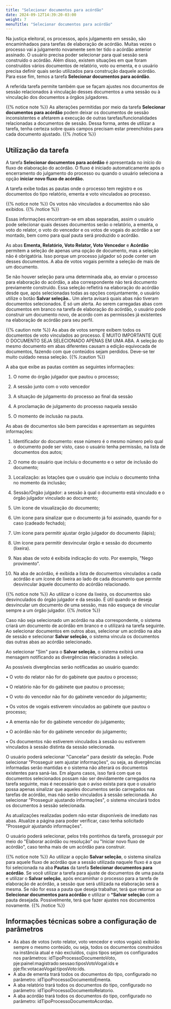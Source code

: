 ```yaml
---
title: "Selecionar documentos para acórdão"
date: 2024-09-12T14:39:20-03:00
weight: 7
menuTitle: "Selecionar documentos para acórdão"
---
```


Na justiça eleitoral, os processos, após julgamento em sessão, são encaminhadaos para tarefas de elaboração de acórdão. Muitas vezes o processo vai a julgamento novamente sem ter tido o acórdão anterior assinado. O usuário precisa poder selecionar para qual sessão será construído o acórdão. Além disso, existem situações em que foram construídos vários documentos de relatório, voto ou ementa, e o usuário precisa definir quais serão utilizados para construção daquele acórdão. Para esse fim, temos a tarefa **Selecionar documentos para acórdão**. 

A referida tarefa permite também que se façam ajustes nos documentos de sessão relacionados à vinculação desses documentos a uma sessão ou à vinculação dos documentos a órgãos julgadores.

{{% notice note %}} 
As alterações permitidas por meio da tarefa **Selecionar documentos para acórdão** podem deixar os documentos de sessão inconsistentes e afetarem a execução de outras tarefas/funcionalidades relacionadas a documentos de sessão. Dessa forma, antes de utilizar a tarefa, tenha certeza sobre quais campos precisam estar preenchidos para cada documento ajustado.
{{% /notice %}}

## Utilização da tarefa

A tarefa **Selecionar documentos para acórdão** é apresentada no início do fluxo de elaboração do acórdão. O fluxo é iniciado automaticamente após o encerramento do julgamento do processo ou quando o usuário seleciona a opção **iniciar novo fluxo de acórdão.**

A tarefa exibe todas as pautas onde o processo tem registro e os documentos do tipo relatório, ementa e voto vinculados ao processo. 

{{% notice note %}} 
Os votos não vinculados a documentos não são exibidos.
{{% /notice %}}

Essas informações encontram-se em abas separadas, assim o usuário pode selecionar quais desses documentos serão o relatório, a ementa, o voto do relator, o voto do vencedor e os votos de vogais do acórdão a ser montado, bem como para qual pauta será produzido o acórdão.

As abas **Ementa, Relatório, Voto Relator, Voto Vencedor** e **Acórdão** permitem a seleção de apenas uma opção de documento, mas a seleção não é obrigatória. Isso porque um processo julgador só pode conter um desses documentos. A aba de votos vogais permite a seleção de mais de um documento.

Se não houver seleção para uma determinada aba, ao enviar o processo para elaboração do acórdão, a aba correspondente não terá documento previamente construído. Essa seleção refletirá na elaboração do acórdão desde que, após selecionadas todas as opções conjuntamente, o usuário utilize o botão **Salvar seleção.**. Um alerta avisará quais abas não tiveram documentos selecionados. É só um alerta. Ao serem carregadas abas com documentos em branco na tarefa de elaboração do acórdão, o usuário pode construir um documento novo, de acordo com as permissões já existentes na elaboração de acórdão para seu perfil. 

{{% caution note %}}
As abas de votos sempre exibem todos os documentos de voto vinculados ao processo. É MUITO IMPORTANTE QUE O DOCUMENTO SEJA SELECIONADO APENAS EM UMA ABA. A seleção do mesmo documento em abas diferentes causam a edição equivocada de documentos, fazendo com que conteúdos sejam perdidos. Deve-se ter muito cuidado nessa seleção.
{{% /caution %}}


A aba que exibe as pautas contém as seguintes informações:


1.   O nome do órgão julgador que pautou o processo; 

2.   A sessão junto com o voto vencedor

3.   A situação de julgamento do processo ao final da sessão 

4.   A proclamação de julgamento do processo naquela sessão

5.   O momento de inclusão na pauta.

As abas de documentos são bem parecidas e apresentam as seguintes informações:

1.  Identificador do documento: esse número é o mesmo número pelo qual o documento pode ser visto, caso o usuário tenha permissão, na lista de documentos dos autos;
  
2.  O nome do usuário que incluiu o documento e o setor de inclusão do documento;
  
3.  Localização: as lotações que o usuário que incluiu o documento tinha no momento da inclusão;
 
4.  Sessão/Órgão julgador: a sessão à qual o documento está vinculado e o órgão julgador vinculado ao documento;
  
5.  Um ícone de visualização do documento;
  
6.  Um ícone para sinalizar que o documento já foi assinado, quando for o caso (cadeado fechado);
  
7.  Um ícone para permitir ajustar órgão julgador do documento (lápis);
  
8.  Um ícone para permitir desvincular órgão e sessão do documento (lixeira).
 
9.  Nas abas de voto é exibida indicação do voto. Por exemplo, "Nego provimento".
    
10. Na aba de acórdão, é exibida a lista de documentos vinculados a cada acórdão e um ícone de lixeira ao lado de cada documento que permite desvincular àquele documento do acórdão relacionado.  


{{% notice note %}} 
Ao utilizar o ícone da lixeira, os documentos são desvinculados do órgão julgador e da sessão. É útil quando se deseja desvincular um documento de uma sessão, mas não esqueça de vincular sempre a um órgão julgador. 
{{% /notice %}}

Caso não seja selecionado um acórdão na aba correspondente, o sistema criará um documento de acórdão em branco e o utilizará na tarefa seguinte. Ao selecionar documentos em outros abas, selecionar um acórdão na aba de sessão e selecionar **Salvar seleção**, o sistema vincula os documentos das outras abas ao acórdão selecionado.

Ao selecionar "Sim" para o **Salvar seleção**, o sistema exibirá uma mensagem notificando as divergências relacionadas à seleção. 

As possíveis divergências serão notificadas ao usuário quando:

•	O voto do relator não for do gabinete que pautou o processo;

•	O relatório não for do gabinete que pautou o processo;

•	O voto do vencedor não for do gabinete vencedor do julgamento;

•	Os votos de vogais estiverem vinculados ao gabinete que pautou o processo;

•	A ementa não for do gabinete vencedor do julgamento;

•	O acórdão não for do gabinete vencedor do julgamento;

•	Os documentos não estiverem vinculados à sessão ou estiverem vinculados à sessão distinta da sessão selecionada.

O usuário poderá selecionar "Cancelar" para desistir da seleção. Pode selecionar "Prosseguir sem ajustar informações", ou seja, as divergências informadas serão mantidas e o sistema não alterará os documentos existentes para saná-las. Em alguns casos, isso fará com que os documentos selecionados possam não ser devidamente carregados na tarefa seguinte, mas é necessário que o aviso exista para que o usuário possa apenas sinalizar que aqueles documentos serão carregados nas tarefas de acórdão, mas não serão vinculados à sessão selecionada. Ao selecionar "Prosseguir ajustando informações", o sistema vinculará todos os documentos à sessão selecionada.

As  atualizações  realizadas  podem   não  estar  disponíveis  de  imediato  nas  abas.  Atualize a  página para poder verificar, caso tenha solicitado "Prosseguir ajustando informações".

O  usuário  poderá  selecionar, pelos três pontinhos da tarefa, prosseguir por meio do "Elaborar acórdão ou resolução" ou "Iniciar novo fluxo de acórdão", caso tenha mais de
um acórdão para construir.

{{% notice note %}} 
Ao utilizar a opção **Salvar seleção**, o sistema sinaliza para aquele fluxo de acórdão que a sessão utilizada naquele fluxo é a que foi selecionada na aba **Pautas** da tarefa **Selecionar documentos para acórdão**. Se você utilizar a tarefa para ajuste de documentos de uma pauta e utilizar o **Salvar seleção**, após encaminhar o processo para a tarefa de elaboração de acórdão, a sessão que será utilizada na elaboração será a mesma. Se não for essa a pauta que deseja trabalhar, terá que retornar ao **Selecionar documentos para acórdão** e utilizar o ***Salvar seleção** com a pauta desejada. Possivelmente, terá que fazer ajustes nos documentos novamente.
{{% /notice %}}


## Informações técnicas sobre a configuração de parâmetros

+ As abas de votos (voto relator, voto vencedor e votos vogais) exibirão sempre o mesmo conteúdo, ou seja, todos os documentos construídos na instância atual e não excluídos, cujos tipos sejam os configurados nos parâmetros: idTipoProcessoDocumentoVoto, pje:painel:magistrado:sessao:tiposVotoVogal:ids e pje:flx:votacaoVogal:tiposVoto:ids.
+ A aba de ementa trará todos os documentos do tipo, configurado no parâmetro: idTipoProcessoDocumentoEmenta.
+ A aba relatório trará todos os documentos do tipo, configurado no parâmetro: idTipoProcessoDocumentoRelatorio.
+ A aba acórdão trará todos os documentos do tipo, configurado no parâmetro: idTipoProcessoDocumentoAcordao.
